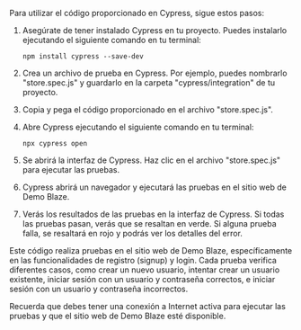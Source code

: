 Para utilizar el código proporcionado en Cypress, sigue estos pasos:

1. Asegúrate de tener instalado Cypress en tu proyecto. Puedes instalarlo ejecutando el siguiente comando en tu terminal:

   ```
   npm install cypress --save-dev
   ```

2. Crea un archivo de prueba en Cypress. Por ejemplo, puedes nombrarlo "store.spec.js" y guardarlo en la carpeta "cypress/integration" de tu proyecto.

3. Copia y pega el código proporcionado en el archivo "store.spec.js".

4. Abre Cypress ejecutando el siguiente comando en tu terminal:

   ```
   npx cypress open
   ```

5. Se abrirá la interfaz de Cypress. Haz clic en el archivo "store.spec.js" para ejecutar las pruebas.

6. Cypress abrirá un navegador y ejecutará las pruebas en el sitio web de Demo Blaze.

7. Verás los resultados de las pruebas en la interfaz de Cypress. Si todas las pruebas pasan, verás que se resaltan en verde. Si alguna prueba falla, se resaltará en rojo y podrás ver los detalles del error.

Este código realiza pruebas en el sitio web de Demo Blaze, específicamente en las funcionalidades de registro (signup) y login. Cada prueba verifica diferentes casos, como crear un nuevo usuario, intentar crear un usuario existente, iniciar sesión con un usuario y contraseña correctos, e iniciar sesión con un usuario y contraseña incorrectos.

Recuerda que debes tener una conexión a Internet activa para ejecutar las pruebas y que el sitio web de Demo Blaze esté disponible.
